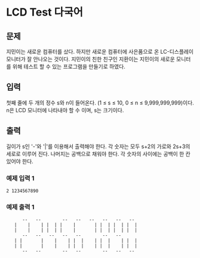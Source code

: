 # LCD Test 다국어

## 문제
지민이는 새로운 컴퓨터를 샀다. 하지만 새로운 컴퓨터에 사은품으로 온 LC-디스플레이 모니터가 잘 안나오는 것이다. 지민이의 친한 친구인 지환이는 지민이의 새로운 모니터를 위해 테스트 할 수 있는 프로그램을 만들기로 하였다.

## 입력
첫째 줄에 두 개의 정수 s와 n이 들어온다. (1 ≤ s ≤ 10, 0 ≤ n ≤ 9,999,999,999)이다. n은 LCD 모니터에 나타내야 할 수 이며, s는 크기이다.

## 출력
길이가 s인 '-'와 '|'를 이용해서 출력해야 한다. 각 숫자는 모두 s+2의 가로와 2s+3의 세로로 이루어 진다. 나머지는 공백으로 채워야 한다. 각 숫자의 사이에는 공백이 한 칸 있어야 한다.

### 예제 입력 1 
```
2 1234567890
```

### 예제 출력 1 
```
      --   --        --   --   --   --   --   --  
   |    |    | |  | |    |       | |  | |  | |  | 
   |    |    | |  | |    |       | |  | |  | |  | 
      --   --   --   --   --        --   --       
   | |       |    |    | |  |    | |  |    | |  | 
   | |       |    |    | |  |    | |  |    | |  | 
      --   --        --   --        --   --   --  
```